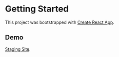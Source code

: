 # Getting Started

This project was bootstrapped with [Create React App](https://github.com/facebook/create-react-app).

## Demo

[Staging Site](https://cocomo-web-app.herokuapp.com).

